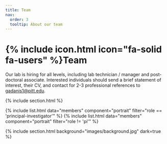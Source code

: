 ```yaml
---
title: Team
nav:
  order: 3
  tooltip: About our team
---
```


# {% include icon.html icon="fa-solid fa-users" %}Team

Our lab is hiring for all levels, including lab technician / manager and post-doctoral associate. Interested individuals should send a brief statement of interest, their CV, and contact for 2-3 professional references to <gadanis1@pitt.edu>.

{% include section.html %}

{% include list.html data="members" component="portrait" filter="role == 'principal-investigator'" %}
{% include list.html data="members" component="portrait" filter="role != 'pi'" %}

{% include section.html background="images/background.jpg" dark=true %}


<!--
Lorem ipsum dolor sit amet, consectetur adipiscing elit, sed do eiusmod tempor
incididunt ut labore et dolore magna aliqua. Ut enim ad minim veniam, quis
nostrud exercitation ullamco laboris nisi ut aliquip ex ea commodo consequat.

{% include section.html %}

{% capture content %}

{% include figure.html image="images/photo.jpg" %}
{% include figure.html image="images/photo.jpg" %}
{% include figure.html image="images/photo.jpg" %}

{% endcapture %}

{% include grid.html style="square" content=content %}
-->

